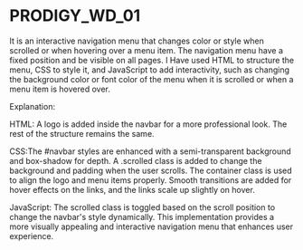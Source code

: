 # PRODIGY_WD_01
It is an interactive navigation menu that changes color or style when scrolled or when hovering over a menu item. The navigation menu have a fixed position and be visible on all pages. I Have used HTML to structure the menu, CSS to style it, and JavaScript to add interactivity, such as changing the background color or font color of the menu when it is scrolled or when a menu item is hovered over.

Explanation:

HTML: A logo is added inside the navbar for a more professional look. The rest of the structure remains the same.

CSS:The #navbar styles are enhanced with a semi-transparent background and box-shadow for depth.
A .scrolled class is added to change the background and padding when the user scrolls.
The container class is used to align the logo and menu items properly.
Smooth transitions are added for hover effects on the links, and the links scale up slightly on hover.

JavaScript: The scrolled class is toggled based on the scroll position to change the navbar's style dynamically.
This implementation provides a more visually appealing and interactive navigation menu that enhances user experience.

